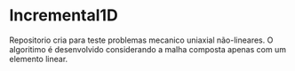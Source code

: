 # Incremental1D

 Repositorio cria para teste problemas mecanico uniaxial não-lineares. O algoritimo é desenvolvido considerando a malha composta apenas com um elemento linear. 
 